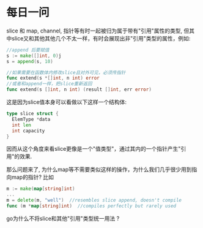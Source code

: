 # 每日一问

slice 和 map, channel, 指针等有时一起被归为属于带有"引用"属性的类型,  但其中slice又和其他其他几个不太一样，有时会展现出非"引用"类型的属性，例如:

```go
//append 后要赋值
s := make([]int, 0)j
s = append(s, 10)

//如果需要在函数体内修改slice且对外可见，必须传指针
func extend(s *[]int, n int) error
//或者和append一样，把slice重新返回
func extend(s []int, n int) (result []int, err error)
```

 这是因为slice值本身可以看做以下这样一个结构体:

```go
type slice struct {
  ElemType *data
  int len
  int capacity
}
```

因而从这个角度来看slice更像是一个"值类型"，通过其内的一个指针产生"引用"的效果.

那么问题来了, 为什么map等不需要类似这样的操作，为什么我们几乎很少用到指向map的指针? 比如

```go
m := make(map[string]int)
...
m = delete(m, "well")  //resembles slice append, doesn't compile
func (m *map[string]int)  //compiles perfectly but rarely used 
```

go为什么不将slice和其他"引用"类型统一用法 ?

